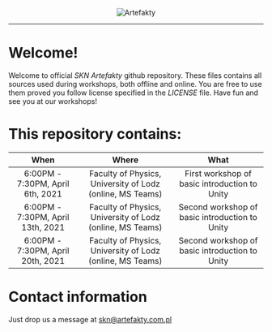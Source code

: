 <p align="center"><img src="http://artefakty.com.pl/logo.png" alt="Artefakty"></p>

---

# Welcome!

Welcome to official *SKN Artefakty* github repository. These files contains all sources used during workshops, both offline and online. You are free to use them proved you follow license specified in the *LICENSE* file. Have fun and see you at our workshops!

# This repository contains:

When | Where | What
:---: | :---: | :---:
6:00PM - 7:30PM, April 6th, 2021|Faculty of Physics, University of Lodz (online, MS Teams)|First workshop of basic introduction to Unity
6:00PM - 7:30PM, April 13th, 2021|Faculty of Physics, University of Lodz (online, MS Teams)|Second workshop of basic introduction to Unity
6:00PM - 7:30PM, April 20th, 2021|Faculty of Physics, University of Lodz (online, MS Teams)|Second workshop of basic introduction to Unity

# Contact information

Just drop us a message at skn@artefakty.com.pl